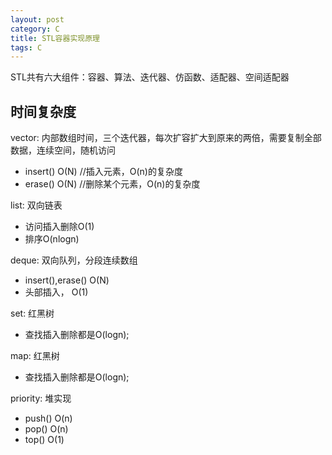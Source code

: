 ```yaml
---
layout: post
category: C
title: STL容器实现原理
tags: C
---
```


STL共有六大组件：容器、算法、迭代器、仿函数、适配器、空间适配器

## 时间复杂度
vector: 内部数组时间，三个迭代器，每次扩容扩大到原来的两倍，需要复制全部数据，连续空间，随机访问
- insert() O(N) //插入元素，O(n)的复杂度
- erase() O(N)  //删除某个元素，O(n)的复杂度

list: 双向链表
- 访问插入删除O(1)
- 排序O(nlogn)

deque: 双向队列，分段连续数组
- insert(),erase() O(N)
- 头部插入， O(1)

set: 红黑树
- 查找插入删除都是O(logn);

map: 红黑树
- 查找插入删除都是O(logn);

priority: 堆实现
- push() O(n)
- pop()  O(n)
- top()  O(1)
